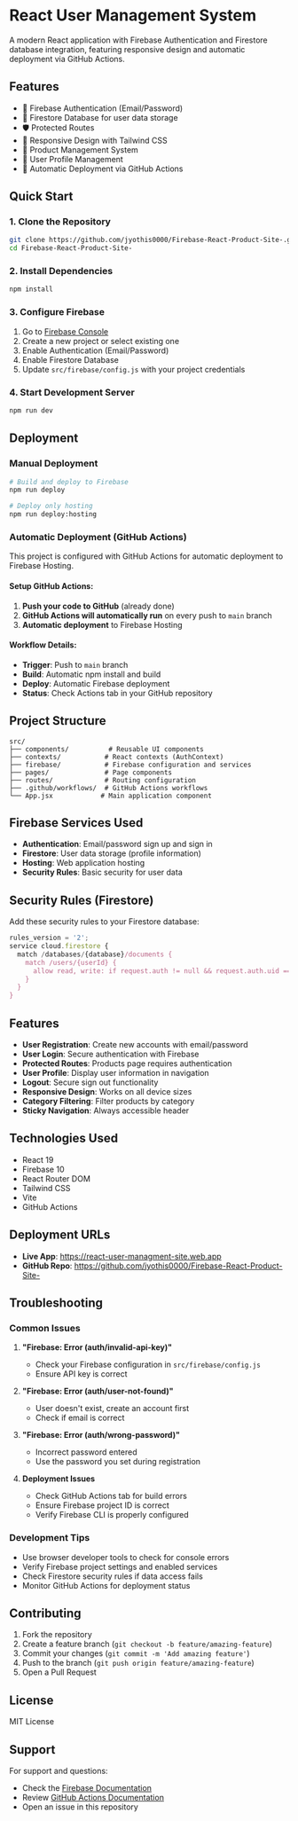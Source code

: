 # React User Management System

A modern React application with Firebase Authentication and Firestore database integration, featuring responsive design and automatic deployment via GitHub Actions.

## Features

- 🔐 Firebase Authentication (Email/Password)
- 💾 Firestore Database for user data storage
- 🛡️ Protected Routes
- 📱 Responsive Design with Tailwind CSS
- 🛒 Product Management System
- 👤 User Profile Management
- 🚀 Automatic Deployment via GitHub Actions

## Quick Start

### 1. Clone the Repository
```bash
git clone https://github.com/jyothis0000/Firebase-React-Product-Site-.git
cd Firebase-React-Product-Site-
```

### 2. Install Dependencies
```bash
npm install
```

### 3. Configure Firebase
1. Go to [Firebase Console](https://console.firebase.google.com/)
2. Create a new project or select existing one
3. Enable Authentication (Email/Password)
4. Enable Firestore Database
5. Update `src/firebase/config.js` with your project credentials

### 4. Start Development Server
```bash
npm run dev
```

## Deployment

### Manual Deployment
```bash
# Build and deploy to Firebase
npm run deploy

# Deploy only hosting
npm run deploy:hosting
```

### Automatic Deployment (GitHub Actions)

This project is configured with GitHub Actions for automatic deployment to Firebase Hosting.

#### Setup GitHub Actions:
1. **Push your code to GitHub** (already done)
2. **GitHub Actions will automatically run** on every push to `main` branch
3. **Automatic deployment** to Firebase Hosting

#### Workflow Details:
- **Trigger**: Push to `main` branch
- **Build**: Automatic npm install and build
- **Deploy**: Automatic Firebase deployment
- **Status**: Check Actions tab in your GitHub repository

## Project Structure

```
src/
├── components/          # Reusable UI components
├── contexts/           # React contexts (AuthContext)
├── firebase/           # Firebase configuration and services
├── pages/              # Page components
├── routes/             # Routing configuration
├── .github/workflows/  # GitHub Actions workflows
└── App.jsx            # Main application component
```

## Firebase Services Used

- **Authentication**: Email/password sign up and sign in
- **Firestore**: User data storage (profile information)
- **Hosting**: Web application hosting
- **Security Rules**: Basic security for user data

## Security Rules (Firestore)

Add these security rules to your Firestore database:

```javascript
rules_version = '2';
service cloud.firestore {
  match /databases/{database}/documents {
    match /users/{userId} {
      allow read, write: if request.auth != null && request.auth.uid == userId;
    }
  }
}
```

## Features

- **User Registration**: Create new accounts with email/password
- **User Login**: Secure authentication with Firebase
- **Protected Routes**: Products page requires authentication
- **User Profile**: Display user information in navigation
- **Logout**: Secure sign out functionality
- **Responsive Design**: Works on all device sizes
- **Category Filtering**: Filter products by category
- **Sticky Navigation**: Always accessible header

## Technologies Used

- React 19
- Firebase 10
- React Router DOM
- Tailwind CSS
- Vite
- GitHub Actions

## Deployment URLs

- **Live App**: https://react-user-managment-site.web.app
- **GitHub Repo**: https://github.com/jyothis0000/Firebase-React-Product-Site-

## Troubleshooting

### Common Issues

1. **"Firebase: Error (auth/invalid-api-key)"**
   - Check your Firebase configuration in `src/firebase/config.js`
   - Ensure API key is correct

2. **"Firebase: Error (auth/user-not-found)"**
   - User doesn't exist, create an account first
   - Check if email is correct

3. **"Firebase: Error (auth/wrong-password)"**
   - Incorrect password entered
   - Use the password you set during registration

4. **Deployment Issues**
   - Check GitHub Actions tab for build errors
   - Ensure Firebase project ID is correct
   - Verify Firebase CLI is properly configured

### Development Tips

- Use browser developer tools to check for console errors
- Verify Firebase project settings and enabled services
- Check Firestore security rules if data access fails
- Monitor GitHub Actions for deployment status

## Contributing

1. Fork the repository
2. Create a feature branch (`git checkout -b feature/amazing-feature`)
3. Commit your changes (`git commit -m 'Add amazing feature'`)
4. Push to the branch (`git push origin feature/amazing-feature`)
5. Open a Pull Request

## License

MIT License

## Support

For support and questions:
- Check the [Firebase Documentation](https://firebase.google.com/docs)
- Review [GitHub Actions Documentation](https://docs.github.com/en/actions)
- Open an issue in this repository
